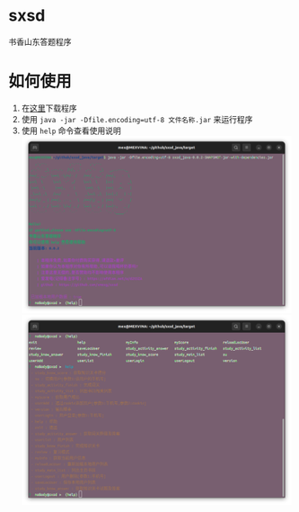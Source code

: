 # sxsd
书香山东答题程序

# 如何使用
 1. 在[这里](https://github.com/xmexg/sxsd/releases)下载程序  
 2. 使用 `java -jar -Dfile.encoding=utf-8 文件名称.jar` 来运行程序   
 3. 使用 `help` 命令查看使用说明  
 ![img](./img/img1.png)  
 ![img](./img/img2.png)